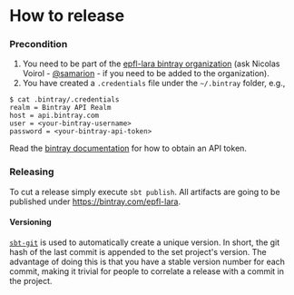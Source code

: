How to release
==============

### Precondition

1. You need to be part of the [epfl-lara bintray organization](https://bintray.com/epfl-lara) (ask Nicolas Voirol - [@samarion](https://github.com/samarion) - if you need to be added to the organization).
2. You have created a `.credentials` file under the `~/.bintray` folder, e.g.,

```
$ cat .bintray/.credentials 
realm = Bintray API Realm
host = api.bintray.com
user = <your-bintray-username>
password = <your-bintray-api-token>
```

Read the [bintray documentation](https://bintray.com/docs/usermanual/interacting/interacting_interacting.html#anchorAPIKEY) for how to obtain an API token.

### Releasing

To cut a release simply execute `sbt publish`. All artifacts are going to be published under https://bintray.com/epfl-lara.

#### Versioning

[`sbt-git`](https://github.com/sbt/sbt-git) is used to automatically create a unique version. In short, the git hash of the last commit is appended to the set project's version. The advantage of doing this is that you have a stable version number for each commit, making it trivial for people to correlate a release with a commit in the project.

